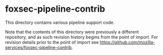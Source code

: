 # foxsec-pipeline-contrib

This directory contains various pipeline support code.

Note that the contents of this directory were previously a different
repository, and as such revision history begins from the point of
import. For revision details prior to the point of import see
https://github.com/mozilla-services/foxsec-pipeline-contrib.
